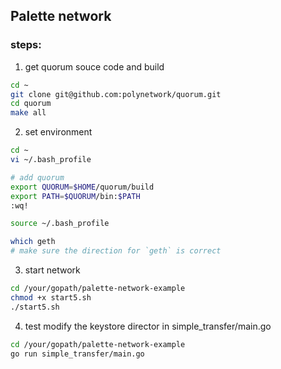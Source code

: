## Palette network

### steps:
1. get quorum souce code and build
```bash
cd ~
git clone git@github.com:polynetwork/quorum.git
cd quorum 
make all
```

2. set environment
```bash
cd ~
vi ~/.bash_profile

# add quorum
export QUORUM=$HOME/quorum/build
export PATH=$QUORUM/bin:$PATH
:wq!

source ~/.bash_profile

which geth
# make sure the direction for `geth` is correct
```

3. start network
```bash
cd /your/gopath/palette-network-example
chmod +x start5.sh
./start5.sh
```

4. test
modify the keystore director in simple_transfer/main.go

```bash
cd /your/gopath/palette-network-example
go run simple_transfer/main.go
```
